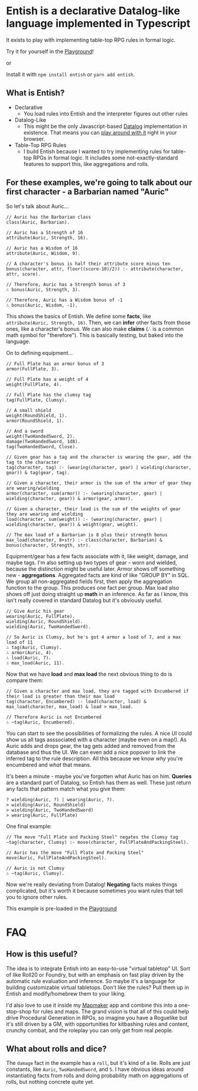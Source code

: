 # Entish is a declarative Datalog-like language implemented in Typescript
It exists to play with implementing table-top RPG rules in formal logic.

Try it for yourself in the [Playground](//etherealmachine.github.io/entish)!

or 

Install it with `npm install entish` or `yarn add entish`.

## What is Entish?
* Declarative
  * You load rules into Entish and the interpreter figures out other rules
* Datalog-Like
  * This might be the only Javascript-based [Datalog](//en.wikipedia.org/wiki/Datalog) implementation in existence.
  	That means you can [play around with it](//etherealmachine.github.io/entish) right in your browser.
* Table-Top RPG Rules
  * I build Entish because I wanted to try implementing rules for table-top RPGs in formal logic.
    It includes some not-exactly-standard features to support this, like aggregations and rolls.

## For these examples, we're going to talk about our first character - a Barbarian named "Auric"
So let's talk about Auric...

```
// Auric has the Barbarian class
class(Auric, Barbarian).

// Auric has a Strength of 16
attribute(Auric, Strength, 16).

// Auric has a Wisdom of 16
attribute(Auric, Wisdom, 9).

// A character's bonus is half their attribute score minus ten
bonus(character, attr, floor((score-10)/2)) :- attribute(character, attr, score).

// Therefore, Auric has a Strength bonus of 3
∴ bonus(Auric, Strength, 3).

// Therefore, Auric has a Wisdom bonus of -1
∴ bonus(Auric, Wisdom, -1).
```

This shows the basics of Entish. We define some **facts**, like `attribute(Auric, Strength, 16)`.
Then, we can **infer** other facts from those ones, like a character's bonus.
We can also make **claims** (∴ is a common math symbol for "therefore").
This is basically testing, but baked into the language.

On to defining equipment...

```
// Full Plate has an armor bonus of 3
armor(FullPlate, 3).

// Full Plate has a weight of 4
weight(FullPlate, 4).

// Full Plate has the clumsy tag
tag(FullPlate, Clumsy).

// A small shield
weight(RoundShield, 1).
armor(RoundShield, 1).

// And a sword
weight(TwoHandedSword, 2).
damage(TwoHandedSword, 1d8).
tag(TwoHandedSword, Close).

// Given gear has a tag and the character is wearing the gear, add the tag to the character
tag(character, tag) :- (wearing(character, gear) | wielding(character, gear)) & tag(gear, tag).

// Given a character, their armor is the sum of the armor of gear they are wearing/wielding
armor(character, sum(armor)) :- (wearing(character, gear) | wielding(character, gear)) & armor(gear, armor).

// Given a character, their load is the sum of the weights of gear they are wearing and wielding
load(character, sum(weight)) :- (wearing(character, gear) | wielding(character, gear)) & weight(gear, weight).

// The max load of a Barbarian is 8 plus their strength bonus
max_load(character, 8+str) :- class(character, Barbarian) & bonus(character, Strength, str).
```

Equipment/gear has a few facts associate with it, like weight, damage, and maybe tags.
I'm also setting up two types of gear - worn and wielded, because the distinction might be useful later.
Armor shows off something new - **aggregations**. Aggregated facts are kind of like "GROUP BY" in SQL.
We group all non-aggregated fields first, then apply the aggregation function to the group.
This produces one fact per group.
Max load also shows off just doing straight up **math** in an inference. As far as I know,
this isn't really covered in standard Datalog but it's obviously useful.

```
// Give Auric his gear
wearing(Auric, FullPlate).
wielding(Auric, RoundShield).
wielding(Auric, TwoHandedSword).

// So Auric is Clumsy, but he's got 4 armor a load of 7, and a max load of 11
∴ tag(Auric, Clumsy).
∴ armor(Auric, 4).
∴ load(Auric, 7).
∴ max_load(Auric, 11).
```

Now that we have **load** and **max load** the next obvious thing to do is compare them:

```
// Given a character and max load, they are tagged with Encumbered if their load is greater than their max load
tag(character, Encumbered) :- load(character, load) & max_load(character, max_load) & load > max_load.

// Therefore Auric is not Encumbered
∴ ~tag(Auric, Encumbered).
```

You can start to see the possibilities of formalizing the rules. A nice UI could show us all
tags asssociated with a character (maybe even on a map!). As Auric adds and drops gear, the
tag gets added and removed from the database and thus the UI. We can even add a nice popover
to link the inferred tag to the rule description. All this because we know *why* you're
encumbered and *what* that means.

It's been a minute - maybe you've forgotten what Auric has on him.
**Queries** are a standard part of Datalog, so Entish has them as well. These just
return any facts that pattern match what you give them:

```
? wielding(Auric, ?) | wearing(Auric, ?).
> wielding(Auric, RoundShield)
> wielding(Auric, TwoHandedSword)
> wearing(Auric, FullPlate)
```

One final example:

```
// The move "Full Plate and Packing Steel" negates the Clumsy tag
~tag(character, Clumsy) :- move(character, FullPlateAndPackingSteel).

// Auric has the move "Full Plate and Packing Steel"
move(Auric, FullPlateAndPackingSteel).

// Auric is not Clumsy
∴ ~tag(Auric, Clumsy).
```

Now we're really deviating from Datalog! **Negating** facts makes things complicated, but it's
worth it because sometimes you want rules that tell you to ignore other rules.

This example is pre-loaded in the [Playground](//etherealmachine.github.io/entish)

# FAQ
## How is this useful?
The idea is to integrate Entish into an easy-to-use "virtual tabletop" UI. Sort of like Roll20 or Foundry, but with an emphasis on fast play driven by the automatic rule evaluation and inference. So maybe it's a language for building customizable virtual tabletops. Don't like the rules? Pull them up in Entish and modify/homebrew them to your liking.

I'd also love to use it inside my [Mapmaker](https://etherealmachine.github.io/mapmaker) app and combine this into a one-stop-shop for rules and maps. The grand vision is that all of this could help drive Procedural Generation in RPGs, so imagine you have a Roguelike but it's still driven by a GM, with opportunities for kitbashing rules and content, crunchy combat, and the roleplay you can only get from real people.

## What about rolls and dice?
The `damage` fact in the example has a `roll`, but it's kind of a lie. Rolls are just constants, like `Auric`, `TwoHandedSword`, and `5`. I have obvious ideas around instantiating facts from rolls and doing probability math on aggregations of rolls, but nothing concrete quite yet.
